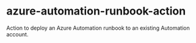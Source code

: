 # azure-automation-runbook-action
Action to deploy an Azure Automation runbook to an existing Automation account.
